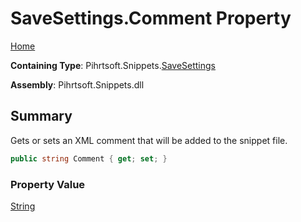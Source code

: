 # SaveSettings\.Comment Property

[Home](../../../../README.md)

**Containing Type**: Pihrtsoft\.Snippets\.[SaveSettings](../README.md)

**Assembly**: Pihrtsoft\.Snippets\.dll

## Summary

Gets or sets an XML comment that will be added to the snippet file\.

```csharp
public string Comment { get; set; }
```

### Property Value

[String](https://docs.microsoft.com/en-us/dotnet/api/system.string)

